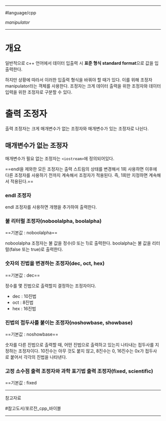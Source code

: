 
---

#language/cpp

_manipulator_

---

# 개요

일반적으로 c++ 언어에서 데이터 입출력 시 **표준 형식 standard format**으로 값을 입출력한다.

하지만 상황에 따라서 이러한 입출력 형식을 바꿔야 할 때가 있다. 이를 위해 조정자 manipulator라는 객체를 사용한다. 조정자는 크게 데이터 출력을 위한 조정자와 데이터 입력을 위한 조정자로 구분할 수 있다.

# 출력 조정자

출력 조정자는 크게 매개변수가 없는 조정자와 매개변수가 있는 조정자로 나뉜다.

## 매개변수가 없는 조정자

매개변수가 필요 없는 조정자는 `<iostream>`에 정의되어있다.

==endl을 제와한 모든 조정자는 출력 스트림의 상태를 변경해서 1회 사용하면 이후에 다른 조정자를 사용하기 전까지 계속해서 조정자가 적용된다. 즉, 1회만 지정하면 계속해서 적용된다.==

### endl 조정자

endl 조정자를 사용하면 개행을 추가하여 출력한다.

### 불 리터럴 조정자(noboolalpha, boolalpha)

==기본값 : noboolalpha==

noboolalpha 조정자는 불 값을 정수(0 또는 1)로 출력한다. boolalpha는 불 값을 리터럴(false 또는 true)로 출력한다.

### 숫자의 진법을 변경하는 조정자(dec, oct, hex)

==기본값 : dec==

정수를 몇 진법으로 출력할지 결정하는 조정자이다.

- dec : 10진법
- oct : 8진법
- hex : 16진법

### 진법의 접두사를 붙이는 조정자(noshowbase, showbase)

==기본값 : noshowbase==

숫자를 다른 진법으로 출력할 때, 어떤 진법으로 출력하고 있는지 나타내는 접두사를 지정하는 조정자이다. 10진수는 아무 것도 붙지 않고, 8진수는 0, 16진수는 0x가 접두사로 붙어서 각각의 진법을 나타낸다.

### 고정 소수점 출력 조정자와 과학 표기법 출력 조정자(fixed, scientific)

==기본값 : fixed

---

참고자료

#참고도서/포르잔_cpp_바이블 

---